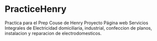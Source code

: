 # PracticeHenry
Practica para el Prep Couse de Henry
Proyecto Página web Servicios Integrales de Electricidad domiciliaria, industrial, confeccion de planos, instalacion y reparacion de electrodomesticos.

